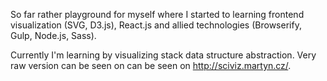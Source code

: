 So far rather playground for myself where I started to learning frontend
visualization (SVG, D3.js), React.js and allied technologies (Browserify, Gulp,
Node.js, Sass).

Currently I'm learning by visualizing stack data structure abstraction. Very raw
version can be seen on can be seen on http://sciviz.martyn.cz/.

